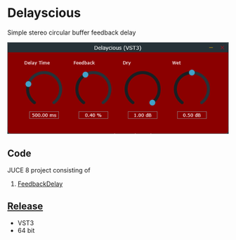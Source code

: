 # Delayscious
 Simple stereo circular buffer feedback delay

![Delayscious effect plugin screenshot](https://github.com/ethandjoseph/Delayscious/blob/main/Delaycious%20plugin%20screenshot.png)

## Code
JUCE 8 project consisting of
1. [FeedbackDelay](https://github.com/ethandjoseph/Delayscious/blob/main/Source/FeedbackDelay.cpp)

## [Release](https://github.com/ethandjoseph/Bandpass-Filter/releases)
- VST3
- 64 bit
